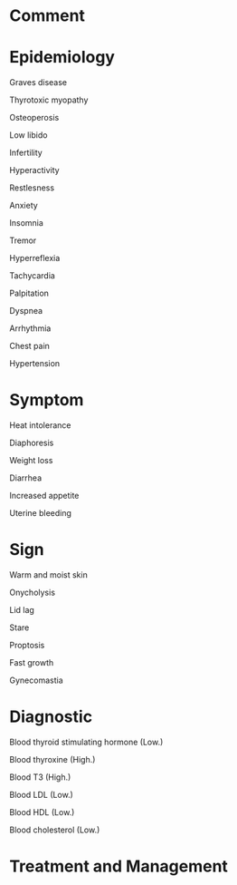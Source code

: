 # Comment

# Epidemiology

Graves disease

Thyrotoxic myopathy

Osteoperosis

Low libido

Infertility

Hyperactivity

Restlesness

Anxiety

Insomnia

Tremor

Hyperreflexia

Tachycardia

Palpitation

Dyspnea

Arrhythmia

Chest pain

Hypertension

# Symptom

Heat intolerance

Diaphoresis

Weight loss

Diarrhea

Increased appetite

Uterine bleeding

# Sign

Warm and moist skin

Onycholysis

Lid lag

Stare

Proptosis

Fast growth

Gynecomastia

# Diagnostic

Blood thyroid stimulating hormone
(Low.)

Blood thyroxine
(High.)

Blood T3
(High.)

Blood LDL
(Low.)

Blood HDL
(Low.)

Blood cholesterol
(Low.)

# Treatment and Management
